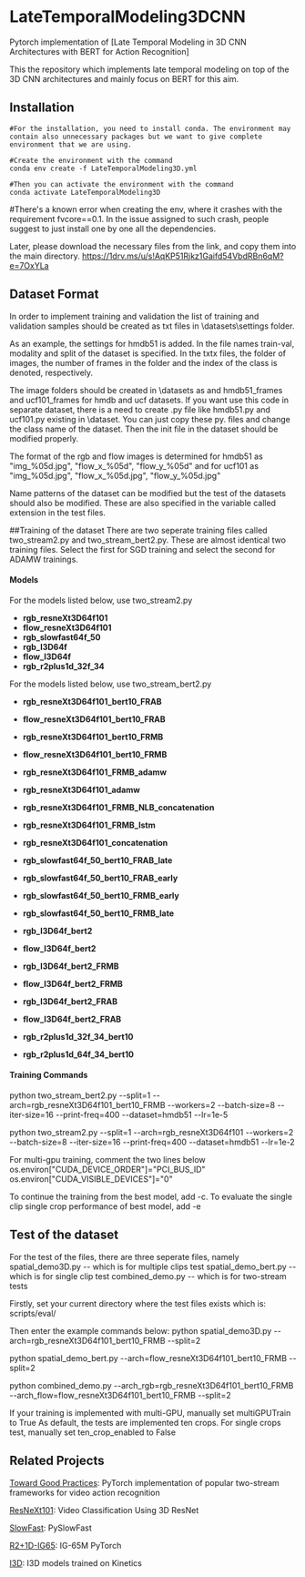# LateTemporalModeling3DCNN

Pytorch implementation of [Late Temporal Modeling in 3D CNN Architectures with BERT for Action Recognition]

This the repository which implements late temporal modeling on top of the 3D CNN architectures and mainly focus on BERT for this aim. 

## Installation
	#For the installation, you need to install conda. The environment may contain also unnecessary packages but we want to give complete environment that we are using. 

	#Create the environment with the command
	conda env create -f LateTemporalModeling3D.yml

	#Then you can activate the environment with the command
	conda activate LateTemporalModeling3D

#There's a known error when creating the env, where it crashes with the requirement fvcore==0.1. In the issue assigned to such crash, people suggest to just install one by one all the dependencies.

Later, please download the necessary files from the link, and copy them into the main directory.
https://1drv.ms/u/s!AqKP51Rjkz1Gaifd54VbdRBn6qM?e=7OxYLa

## Dataset Format
In order to implement training and validation the list of training and validation samples should be created as txt files in \datasets\settings folder. 

As an example, the settings for hmdb51 is added. In the file names train-val, modality and split of the dataset is specified. In the txtx files, the folder of images, the number of frames in the folder and the index of the class is denoted, respectively.

The image folders should be created in \datasets as and hmdb51_frames and ucf101_frames for hmdb and ucf datasets. If you want use this code in separate dataset, there is a need to create .py file like hmdb51.py and ucf101.py existing in \dataset. You can just copy these py. files and change the class name of the dataset. Then the init file in the dataset should be modified properly.  

The format of the rgb and flow images is determined for hmdb51 as
"img_%05d.jpg", "flow_x_%05d", "flow_y_%05d" 
and for ucf101 as 
"img_%05d.jpg", "flow_x_%05d.jpg", "flow_y_%05d.jpg" 

Name patterns of the dataset can be modified but the test of the datasets should also be modified. These are also specified in the variable called extension in the test files.

##Training of the dataset
There are two seperate training files called two_stream2.py and two_stream_bert2.py. These are almost identical two training files. Select the first for SGD training and select the second for ADAMW trainings. 

#### Models
For the models listed below, use two_stream2.py

- **rgb_resneXt3D64f101**
- **flow_resneXt3D64f101**
- **rgb_slowfast64f_50**
- **rgb_I3D64f**
- **flow_I3D64f**
- **rgb_r2plus1d_32f_34**

For the models listed below, use two_stream_bert2.py
- **rgb_resneXt3D64f101_bert10_FRAB**
- **flow_resneXt3D64f101_bert10_FRAB**
- **rgb_resneXt3D64f101_bert10_FRMB**
- **flow_resneXt3D64f101_bert10_FRMB**
- **rgb_resneXt3D64f101_FRMB_adamw**
- **rgb_resneXt3D64f101_adamw**
- **rgb_resneXt3D64f101_FRMB_NLB_concatenation**
- **rgb_resneXt3D64f101_FRMB_lstm**
- **rgb_resneXt3D64f101_concatenation**

- **rgb_slowfast64f_50_bert10_FRAB_late**
- **rgb_slowfast64f_50_bert10_FRAB_early**
- **rgb_slowfast64f_50_bert10_FRMB_early**
- **rgb_slowfast64f_50_bert10_FRMB_late**

- **rgb_I3D64f_bert2**
- **flow_I3D64f_bert2**
- **rgb_I3D64f_bert2_FRMB**
- **flow_I3D64f_bert2_FRMB**
- **rgb_I3D64f_bert2_FRAB**
- **flow_I3D64f_bert2_FRAB**

- **rgb_r2plus1d_32f_34_bert10**
- **rgb_r2plus1d_64f_34_bert10**

#### Training Commands

python two_stream_bert2.py --split=1 --arch=rgb_resneXt3D64f101_bert10_FRMB --workers=2 --batch-size=8 --iter-size=16 --print-freq=400 --dataset=hmdb51 --lr=1e-5

python two_stream2.py --split=1 --arch=rgb_resneXt3D64f101 --workers=2 --batch-size=8 --iter-size=16 --print-freq=400 --dataset=hmdb51 --lr=1e-2


For multi-gpu training, comment the two lines below
os.environ["CUDA_DEVICE_ORDER"]="PCI_BUS_ID"
os.environ["CUDA_VISIBLE_DEVICES"]="0"

To continue the training from the best model, add -c. 
To evaluate the single clip single crop performance of best model, add -e

## Test of the dataset
For the test of the files, there are three seperate files, namely 
spatial_demo3D.py  -- which is for multiple clips test
spatial_demo_bert.py  -- which is for single clip test
combined_demo.py  -- which is for two-stream tests

Firstly, set your current directory where the test files exists which is:
scripts/eval/

Then enter the example commands below:
python spatial_demo3D.py --arch=rgb_resneXt3D64f101_bert10_FRMB --split=2

python spatial_demo_bert.py --arch=flow_resneXt3D64f101_bert10_FRMB --split=2

python combined_demo.py --arch_rgb=rgb_resneXt3D64f101_bert10_FRMB  --arch_flow=flow_resneXt3D64f101_bert10_FRMB --split=2

If your training is implemented with multi-GPU, manually set multiGPUTrain to True
As default, the tests are implemented ten crops. For single crops test, manually set ten_crop_enabled to False

## Related Projects
[Toward Good Practices](https://github.com/bryanyzhu/two-stream-pytorch): PyTorch implementation of popular two-stream frameworks for video action recognition

[ResNeXt101](https://github.com/kenshohara/video-classification-3d-cnn-pytorch): Video Classification Using 3D ResNet

[SlowFast](https://github.com/facebookresearch/SlowFast): PySlowFast

[R2+1D-IG65](https://github.com/moabitcoin/ig65m-pytorch): IG-65M PyTorch

[I3D](https://github.com/piergiaj/pytorch-i3d): I3D models trained on Kinetics












